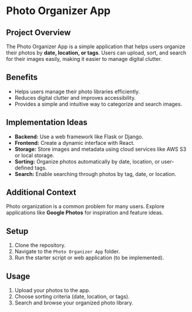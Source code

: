 # Photo Organizer App

## Project Overview
The Photo Organizer App is a simple application that helps users organize their photos by **date, location, or tags**. Users can upload, sort, and search for their images easily, making it easier to manage digital clutter.

## Benefits
- Helps users manage their photo libraries efficiently.
- Reduces digital clutter and improves accessibility.
- Provides a simple and intuitive way to categorize and search images.

## Implementation Ideas
- **Backend:** Use a web framework like Flask or Django.
- **Frontend:** Create a dynamic interface with React.
- **Storage:** Store images and metadata using cloud services like AWS S3 or local storage.
- **Sorting:** Organize photos automatically by date, location, or user-defined tags.
- **Search:** Enable searching through photos by tag, date, or location.

## Additional Context
Photo organization is a common problem for many users. Explore applications like **Google Photos** for inspiration and feature ideas.

## Setup
1. Clone the repository.
2. Navigate to the `Photo Organizer App` folder.
3. Run the starter script or web application (to be implemented).

## Usage
1. Upload your photos to the app.
2. Choose sorting criteria (date, location, or tags).
3. Search and browse your organized photo library.

